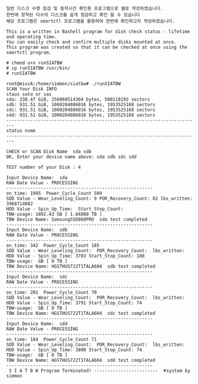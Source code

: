     일반 디스크 수명 점검 및 동작시간 확인용 프로그램으로 쉘로 작성하였습니다.
    한번에 장착된 다수의 디스크를 쉽게 점검하고 확인 할 수 있습니다
    해당 프로그램은 smartctl 프로그램을 활용하여 한번에 확인하고자 작성하였습니다.

    This is a written in Bashell program for disk check status - lifetime and operating time.
    You can easily check and confirm multiple disks mounted at once.
    This program was created so that it can be checked at once using the smartctl program.

    # chmod u+x runSIATBW
    # cp runSIATBW /usr/bin/
    # runSIATBW

    root@missA:/home/simmon/siatbw# ./runSIATBW 
    SCAN Your Disk INFO
    staus sata or sas
    sda: 238.47 GiB, 256060514304 bytes, 500118192 sectors
    sdb: 931.51 GiB, 1000204886016 bytes, 1953525168 sectors
    sdc: 931.51 GiB, 1000204886016 bytes, 1953525168 sectors
    sdd: 931.51 GiB, 1000204886016 bytes, 1953525168 sectors
    -------------------------------------------------------------------------
    status nvme
    -------------------------------------------------------------------------
                                                                         
    CHECK or SCAN Disk Name  sda sdb 
    OK, Enter your device name above: sda sdb sdc sdd
                                                                            
    TEST number of your Disk : 4
                                                                          
    Input Device Name:  sda 
    RAW Date Value - PROCESSING                        
    -------------------------------------------------------
    on_time: 1995  Power_Cycle_Count 509
    SDD Value - Wear_Leveling_Count: 9 POR_Recovery_Count: 82 lbs_written: 3968714882
    HDD Value - Spin_Up_Time:  Start_Stop_Count: 
    TBW-usage: 1892.43 GB [ 1.84808 TB ]
    TBW Device Name: SamsungSSD860PRO  sda test completed
    -------------------------------------------------------
    Input Device Name:  sdb 
    RAW Date Value - PROCESSING                        
    -------------------------------------------------------
    on_time: 342  Power_Cycle_Count 185
    SDD Value - Wear_Leveling_Count:  POR_Recovery_Count:  lbs_written: 
    HDD Value - Spin_Up_Time: 3783 Start_Stop_Count: 188
    TBW-usage:  GB [ 0 TB ]
    TBW Device Name: HGSTHUS722T1TALA604  sdb test completed
    -------------------------------------------------------
    Input Device Name:  sdc 
    RAW Date Value - PROCESSING                        
    -------------------------------------------------------
    on_time: 201  Power_Cycle_Count 70
    SDD Value - Wear_Leveling_Count:  POR_Recovery_Count:  lbs_written: 
    HDD Value - Spin_Up_Time: 3791 Start_Stop_Count: 74
    TBW-usage:  GB [ 0 TB ]
    TBW Device Name: HGSTHUS722T1TALA604  sdc test completed
    -------------------------------------------------------
    Input Device Name:  sdd 
    RAW Date Value - PROCESSING                        
    -------------------------------------------------------
    on_time: 184  Power_Cycle_Count 71
    SDD Value - Wear_Leveling_Count:  POR_Recovery_Count:  lbs_written: 
    HDD Value - Spin_Up_Time: 3800 Start_Stop_Count: 74
    TBW-usage:  GB [ 0 TB ]
    TBW Device Name: HGSTHUS722T1TALA604  sdd test completed
    -------------------------------------------------------
     S I A T B W Program Terminated! ------------------------  💗system by simmon 
